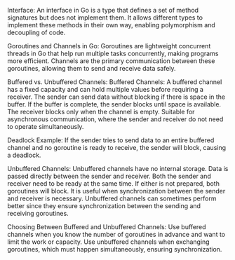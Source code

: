 Interface:
An interface in Go is a type that defines a set of method signatures but does not implement them.
It allows different types to implement these methods in their own way, enabling polymorphism and 
decoupling of code.

Goroutines and Channels in Go:
Goroutines are lightweight concurrent threads in Go that help run multiple tasks concurrently, making programs more efficient. Channels are the primary communication between these goroutines, allowing them to send and receive data safely.

Buffered vs. Unbuffered Channels:
Buffered Channels:
A buffered channel has a fixed capacity and can hold multiple values before requiring a receiver.
The sender can send data without blocking if there is space in the buffer. If the buffer is complete, the sender blocks until space is available. The receiver blocks only when the channel is empty. Suitable for asynchronous communication, where the sender and receiver do not need to operate simultaneously.

Deadlock Example: If the sender tries to send data to an entire buffered channel and no goroutine is ready to receive, the sender will block, causing a deadlock.

Unbuffered Channels:
Unbuffered channels have no internal storage. Data is passed directly between the sender and receiver. Both the sender and receiver need to be ready at the same time. If either is not prepared, both goroutines will block. It is useful when synchronization between the sender and receiver is necessary.  Unbuffered channels can sometimes perform better since they ensure synchronization between the sending and receiving goroutines.

Choosing Between Buffered and Unbuffered Channels:
Use buffered channels when you know the number of goroutines in advance and want to limit the work or capacity.
Use unbuffered channels when exchanging goroutines, which must happen simultaneously, ensuring synchronization.


